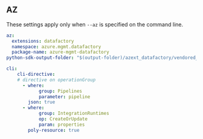 ## AZ

These settings apply only when `--az` is specified on the command line.

``` yaml $(az)
az:
  extensions: datafactory
  namespace: azure.mgmt.datafactory
  package-name: azure-mgmt-datafactory
python-sdk-output-folder: "$(output-folder)/azext_datafactory/vendored_sdks/datafactory"

cli:
    cli-directive:
    # directive on operationGroup
      - where:
            group: Pipelines
            parameter: pipeline
        json: true
      - where:
            group: IntegrationRuntimes
            op: CreateOrUpdate
            param: properties
        poly-resource: true
```
